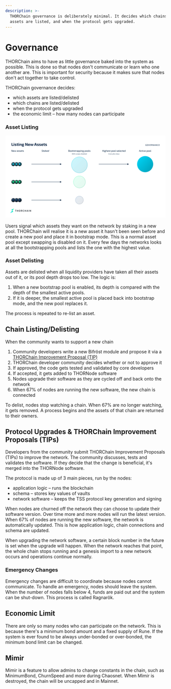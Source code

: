 ```yaml
---
description: >-
  THORChain governance is deliberately minimal. It decides which chains and
  assets are listed, and when the protocol gets upgraded.
---
```


# Governance

THORChain aims to have as little governance baked into the system as possible. This is done so that nodes don't communicate or learn who one another are. This is important for security because it makes sure that nodes don't act together to take control.

THORChain governance decides:

* which assets are listed/delisted
* which chains are listed/delisted
* when the protocol gets upgraded
* the economic limit – how many nodes can participate

### Asset Listing

![](../.gitbook/assets/listing-new-assets.jpg)

Users signal which assets they want on the network by staking in a new pool. THORChain will realise it is a new asset it hasn't been seen before and create a new pool and place it in bootstrap mode. This is a normal asset pool except swapping is disabled on it. Every few days the networks looks at all the bootstrapping pools and lists the one with the highest value.

### Asset Delisting

Assets are delisted when all liquidity providers have taken all their assets out of it, or its pool depth drops too low. The logic is:

1. When a new bootstrap pool is enabled, its depth is compared with the depth of the smallest active pools. 
2. If it is deeper, the smallest active pool is placed back into bootstrap mode, and the new pool replaces it. 

The process is repeated to re-list an asset.

## Chain Listing/Delisting

When the community wants to support a new chain

1. Community developers write a new Bifröst module and propose it via a [THORChain Improvement Proposal \(TIP\)](governance.md#protocol-upgrades-and-thorchain-improvement-proposals-tips)
2. THORChain developer community decides whether or not to approve it
3. If approved, the code gets tested and validated by core developers
4. If accepted, it gets added to THORNode software
5. Nodes upgrade their software as they are cycled off and back onto the network
6. When 67% of nodes are running the new software, the new chain is connected

To delist, nodes stop watching a chain. When 67% are no longer watching, it gets removed. A process begins and the assets of that chain are returned to their owners.

## Protocol Upgrades & THORChain Improvement Proposals \(TIPs\)

Developers from the community submit THORChain Improvement Proposals \(TIPs\) to improve the network. The community discusses, tests and validates the software. If they decide that the change is beneficial, it's merged into the THORNode software.

The protocol is made up of 3 main pieces, run by the nodes:

* application logic – runs the blockchain
* schema – stores key values of vaults
* network software – keeps the TSS protocol key generation and signing

When nodes are churned off the network they can choose to update their software version. Over time more and more nodes will run the latest version. When 67% of nodes are running the new software, the network is automatically updated. This is how application logic, chain connections and schema are updated.

When upgrading the network software, a certain block number in the future is set when the upgrade will happen. When the network reaches that point, the whole chain stops running and a genesis import to a new network occurs and operations continue normally.

### Emergency Changes

Emergency changes are difficult to coordinate because nodes cannot communicate. To handle an emergency, nodes should leave the system. When the number of nodes falls below 4, funds are paid out and the system can be shut-down. This process is called Ragnarök.

## Economic Limit

There are only so many nodes who can participate on the network. This is because there's a minimum bond amount and a fixed supply of Rune. If the system is ever found to be always under-bonded or over-bonded, the minimum bond limit can be changed. 

## Mimir

Mimir is a feature to allow admins to change constants in the chain, such as MinimumBond, ChurnSpeed and more during Chaosnet. When Mimir is destroyed, the chain will be uncapped and in Mainnet. 



